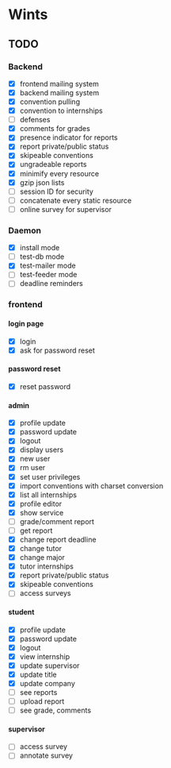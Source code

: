 # Wints

## TODO


### Backend

- [x] frontend mailing system
- [x] backend mailing system
- [x] convention pulling
- [x] convention to internships
- [ ] defenses
- [x] comments for grades
- [x] presence indicator for reports
- [x] report private/public status
- [x] skipeable conventions
- [x] ungradeable reports
- [x] minimify every resource
- [x] gzip json lists
- [ ] session ID for security
- [ ] concatenate every static resource
- [ ] online survey for supervisor

### Daemon

- [x] install mode
- [ ] test-db mode
- [x] test-mailer mode
- [ ] test-feeder mode
- [ ] deadline reminders

### frontend

#### login page

- [x] login
- [x] ask for password reset

#### password reset

- [x] reset password

#### admin
- [x] profile update
- [x] password update
- [x] logout
- [x] display users
- [x] new user
- [x] rm user
- [x] set user privileges
- [x] import conventions with charset conversion
- [x] list all internships
- [x] profile editor
- [x] show service
- [ ] grade/comment report
- [ ] get report
- [x] change report deadline
- [x] change tutor
- [x] change major
- [x] tutor internships
- [x] report private/public status
- [x] skipeable conventions
- [ ] access surveys

#### student
- [x] profile update
- [x] password update
- [x] logout
- [x] view internship
- [x] update supervisor
- [x] update title
- [x] update company
- [ ] see reports
- [ ] upload report
- [ ] see grade, comments

#### supervisor
- [ ] access survey
- [ ] annotate survey
